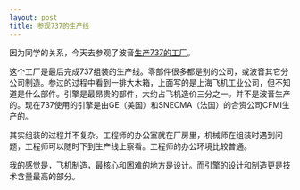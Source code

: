 ```yaml
---
layout: post
title: 参观737的生产线
---
```


<div id="msgcns!69613C2A7BC15895!2146" class="bvMsg"><p>因为同学的关系，今天去参观了波音<a href="http://en.wikipedia.org/wiki/Boeing_Renton_Factory">生产737的工厂</a>。</p> <p>这个工厂是最后完成737组装的生产线。零部件很多都是别的公司，或波音其它分公司制造。参过的过程中看到一排大木箱，上面写的是上海飞机工业公司，但不知道是什么部件。引擎是最昂贵的部件，大约占飞机造价三分之一。并不是波音生产的。现在737使用的引擎是由GE（美国）和SNECMA（法国）的合资公司CFMI生产的。</p> <p>其实组装的过程并不复杂。工程师的办公室就在厂房里，机械师在组装时遇到问题，工程师可以随时下到生产线上察看。工程师的办公环境比较普通。</p> <p>我的感觉是，飞机制造，最核心和困难的地方是设计。而引擎的设计和制造更是技术含量最高的部分。</p>  </div>